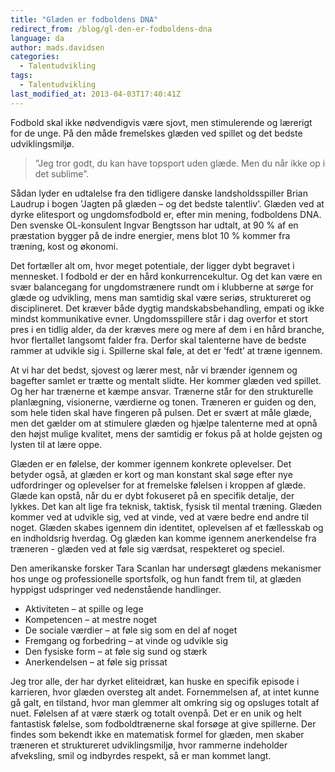 ```yaml
---
title: "Glæden er fodboldens DNA"
redirect_from: /blog/gl-den-er-fodboldens-dna
language: da
author: mads.davidsen
categories:
  - Talentudvikling
tags:
  - Talentudvikling
last_modified_at: 2013-04-03T17:40:41Z
---
```


Fodbold skal ikke nødvendigvis være sjovt, men stimulerende og lærerigt for de unge. På den måde fremelskes glæden ved spillet og det bedste udviklingsmiljø.

> ”Jeg tror godt, du kan have topsport uden glæde. Men du når ikke op i det sublime”.

Sådan lyder en udtalelse fra den tidligere danske landsholdsspiller Brian Laudrup i bogen ’Jagten på glæden – og det bedste talentliv’. Glæden ved at dyrke elitesport og ungdomsfodbold er, efter min mening, fodboldens DNA. Den svenske OL-konsulent Ingvar Bengtsson har udtalt, at 90 % af en præstation bygger på de indre energier, mens blot 10 % kommer fra træning, kost og økonomi.

Det fortæller alt om, hvor meget potentiale, der ligger dybt begravet i mennesket. I fodbold er der en hård konkurrencekultur. Og det kan være en svær balancegang for ungdomstrænere rundt om i klubberne at sørge for glæde og udvikling, mens man samtidig skal være seriøs, struktureret og disciplineret. Det kræver både dygtig mandskabsbehandling, empati og ikke mindst kommunikative evner. Ungdomsspillere står i dag overfor et stort pres i en tidlig alder, da der kræves mere og mere af dem i en hård branche, hvor flertallet langsomt falder fra. Derfor skal talenterne have de bedste rammer at udvikle sig i. Spillerne skal føle, at det er ’fedt’ at træne igennem.

At vi har det bedst, sjovest og lærer mest, når vi brænder igennem og bagefter samlet er trætte og mentalt slidte. Her kommer glæden ved spillet. Og her har trænerne et kæmpe ansvar. Trænerne står for den strukturelle planlægning, visionerne, værdierne og tonen. Træneren er guiden og den, som hele tiden skal have fingeren på pulsen. Det er svært at måle glæde, men det gælder om at stimulere glæden og hjælpe talenterne med at opnå den højst mulige kvalitet, mens der samtidig er fokus på at holde gejsten og lysten til at lære oppe.

Glæden er en følelse, der kommer igennem konkrete oplevelser. Det betyder også, at glæden er kort og man konstant skal søge efter nye udfordringer og oplevelser for at fremelske følelsen i kroppen af glæde. Glæde kan opstå, når du er dybt fokuseret på en specifik detalje, der lykkes. Det kan alt lige fra teknisk, taktisk, fysisk til mental træning. Glæden kommer ved at udvikle sig, ved at vinde, ved at være bedre end andre til noget. Glæden skabes igennem din identitet, oplevelsen af et fællesskab og en indholdsrig hverdag. Og glæden kan komme igennem anerkendelse fra træneren - glæden ved at føle sig værdsat, respekteret og speciel.

Den amerikanske forsker Tara Scanlan har undersøgt glædens mekanismer hos unge og professionelle sportsfolk, og hun fandt frem til, at glæden hyppigst udspringer ved nedenstående handlinger.

- Aktiviteten – at spille og lege
- Kompetencen – at mestre noget
- De sociale værdier – at føle sig som en del af noget
- Fremgang og forbedring – at vinde og udvikle sig
- Den fysiske form – at føle sig sund og stærk
- Anerkendelsen – at føle sig prissat

Jeg tror alle, der har dyrket eliteidræt, kan huske en specifik episode i karrieren, hvor glæden oversteg alt andet. Fornemmelsen af, at intet kunne gå galt, en tilstand, hvor man glemmer alt omkring sig og opsluges totalt af nuet. Følelsen af at være stærk og totalt ovenpå. Det er en unik og helt fantastisk følelse, som fodboldtrænerne skal forsøge at give spillerne. Der findes som bekendt ikke en matematisk formel for glæden, men skaber træneren et struktureret udviklingsmiljø, hvor rammerne indeholder afveksling, smil og indbyrdes respekt, så er man kommet langt.
